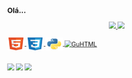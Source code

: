 ### Olá...

<div align="center">
  <a href="https://github.com/szvieira">
  <img height="150em" src="https://github-readme-stats.vercel.app/api?username=szvieira&show_icons=true&theme=aura&include_all_commits=true&count_private=true"/>
  <img height="150em" src="https://github-readme-stats.vercel.app/api/top-langs/?username=szvieira&layout=compact&langs_count=7&theme=aura"/>
</div>
 <div style="display: inline_block"><br>
  <img align="center" alt="GuHTML" height="30" width="40" src="https://raw.githubusercontent.com/devicons/devicon/master/icons/html5/html5-original.svg">
  <img align="center" alt="GuSS" height="30" width="40" src="https://raw.githubusercontent.com/devicons/devicon/master/icons/css3/css3-original.svg">
  <img align="center" alt="Guython" height="30" width="40" src="https://raw.githubusercontent.com/devicons/devicon/master/icons/python/python-original.svg">
  <img align="center" alt="GuHTML" height="30" width="40"  src="https://cdn.jsdelivr.net/gh/devicons/devicon/icons/javascript/javascript-original.svg" />

</div>
  
  ##
  
  <div> 
  <a href="https://www.instagram.com/szvieira/" target="_blank"><img src="https://img.shields.io/badge/-Instagram-%23E4405F?style=for-the-badge&logo=instagram&logoColor=white" target="_blank"></a>
  <a href = "mailto:guga9055@gmail.com"><img src="https://img.shields.io/badge/-Gmail-%23333?style=for-the-badge&logo=gmail&logoColor=white" target="_blank"></a>
  <a href="https://www.linkedin.com/in/gustavo-vieira-duarte-790a86210/" target="_blank"><img src="https://img.shields.io/badge/-LinkedIn-%230077B5?style=for-the-badge&logo=linkedin&logoColor=white" target="_blank"></a> 
 
 
 
</div>
